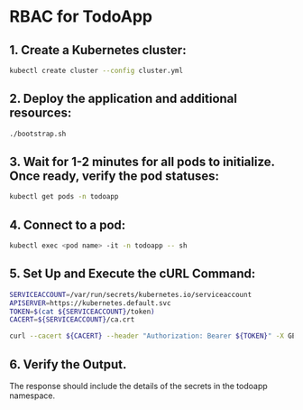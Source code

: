# RBAC for TodoApp

## 1. Create a Kubernetes cluster:
```bash
kubectl create cluster --config cluster.yml
```

## 2. Deploy the application and additional resources:
```bash
./bootstrap.sh
```

## 3. Wait for 1-2 minutes for all pods to initialize. Once ready, verify the pod statuses:
```bash
kubectl get pods -n todoapp
```

## 4. Connect to a pod:
```bash
kubectl exec <pod name> -it -n todoapp -- sh
```

## 5. Set Up and Execute the cURL Command:
```bash
SERVICEACCOUNT=/var/run/secrets/kubernetes.io/serviceaccount
APISERVER=https://kubernetes.default.svc
TOKEN=$(cat ${SERVICEACCOUNT}/token)
CACERT=${SERVICEACCOUNT}/ca.crt

curl --cacert ${CACERT} --header "Authorization: Bearer ${TOKEN}" -X GET ${APISERVER}/api/v1/namespaces/todoapp/secrets
```

## 6. Verify the Output.
The response should include the details of the secrets in the todoapp namespace. 
